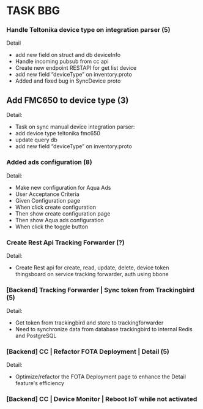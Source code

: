 # TASK BBG

### Handle Teltonika device type on integration parser (5)
Detail
- add new field on struct and db deviceInfo
- Handle incoming pubsub from cc api
- Create new endpoint RESTAPI for get list device
- add new field “deviceType” on inventory.proto
- Added and fixed bug in SyncDevice proto

## Add FMC650 to device type (3)
Detail:
- Task on sync manual device integration parser:
- add device type teltonika fmc650
- update query db
- add new field “deviceType” on inventory.proto

### Added ads configuration (8)
Detail:
- Make new configuration for Aqua Ads
- User Acceptance Criteria
- Given Configuration page 
- When click create configuration 
- Then show create configuration page 
- Then show Aqua ads configuration 
- When click the toggle button 

### Create Rest Api Tracking Forwarder (?)
Detail:
- Create Rest api for create, read, update, delete, device token thingsboard on service tracking forwarder,
auth using bbone

### [Backend] Tracking Forwarder | Sync token from Trackingbird (5)
Detail:
- Get token from trackingbird and store to trackingforwarder
- Need to synchronize data from database trackingbird to internal Redis and PostgreSQL

### [Backend] CC | Refactor FOTA Deployment | Detail (5)
Detail:
- Optimize/refactor the FOTA Deployment page to enhance the Detail feature's efficiency

### [Backend] CC | Device Monitor | Reboot IoT while not activated
